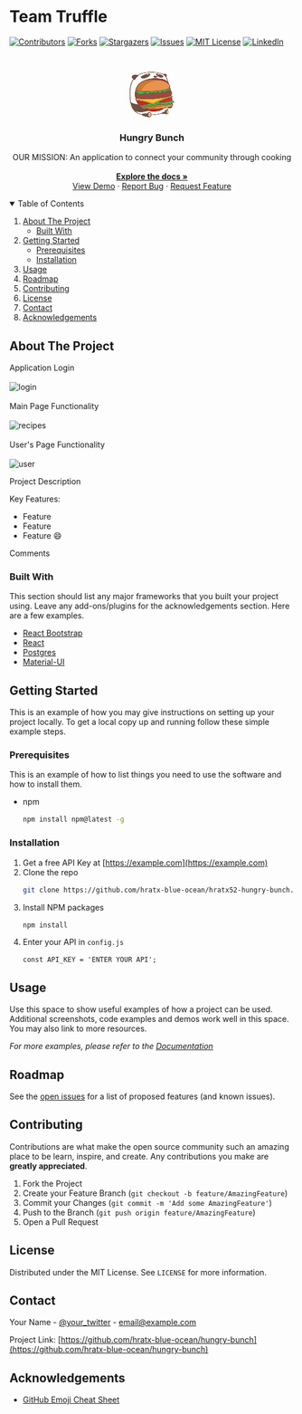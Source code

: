 # Team Truffle

[![Contributors][contributors-shield]][contributors-url]
[![Forks][forks-shield]][forks-url]
[![Stargazers][stars-shield]][stars-url]
[![Issues][issues-shield]][issues-url]
[![MIT License][license-shield]][license-url]
[![LinkedIn][linkedin-shield]][linkedin-url]

<!-- PROJECT LOGO -->
<br />
<p align="center">
  <a href="https://github.com/hratx-blue-ocean/hungry-bunch">
    <img src="front-end/src/assets/hungry.png" alt="Logo" width="80" height="80">
  </a>

  <h3 align="center">Hungry Bunch</h3>

  <p align="center">
    OUR MISSION: An application to connect your community through cooking
    <br />
    <br />
    <a href="https://github.com/hratx-blue-ocean/hungry-bunch"><strong>Explore the docs »</strong></a>
    <br />
    <a href="https://github.com/hratx-blue-ocean/hungry-bunch">View Demo</a>
    ·
    <a href="https://github.com/hratx-blue-ocean/hungry-bunch/issues">Report Bug</a>
    ·
    <a href="https://github.com/hratx-blue-ocean/hungry-bunch/issues">Request Feature</a>
  </p>
</p>

<!-- TABLE OF CONTENTS -->
<details open="open">
  <summary>Table of Contents</summary>
  <ol>
    <li>
      <a href="#about-the-project">About The Project</a>
      <ul>
        <li><a href="#built-with">Built With</a></li>
      </ul>
    </li>
    <li>
      <a href="#getting-started">Getting Started</a>
      <ul>
        <li><a href="#prerequisites">Prerequisites</a></li>
        <li><a href="#installation">Installation</a></li>
      </ul>
    </li>
    <li><a href="#usage">Usage</a></li>
    <li><a href="#roadmap">Roadmap</a></li>
    <li><a href="#contributing">Contributing</a></li>
    <li><a href="#license">License</a></li>
    <li><a href="#contact">Contact</a></li>
    <li><a href="#acknowledgements">Acknowledgements</a></li>
  </ol>
</details>

<!-- ABOUT THE PROJECT -->

## About The Project

Application Login
<br></br>
<img src="front-end/src/assets/login.gif" alt="login" width="500">
<br></br>
Main Page Functionality
<br></br>
<img src="front-end/src/assets/recipes.gif" alt="recipes" width="200" height="200">
<br></br>
User's Page Functionality
<br></br>
<img src="front-end/src/assets/user.gif" alt="user" width="200" height="200">

Project Description

Key Features:

- Feature
- Feature
- Feature :smile:

Comments

### Built With

This section should list any major frameworks that you built your project using. Leave any add-ons/plugins for the acknowledgements section. Here are a few examples.

- [React Bootstrap](https://react-bootstrap.github.io/)
- [React](https://reactjs.org/)
- [Postgres](https://www.postgresql.org/)
- [Material-UI](https://material-ui.com/)

<!-- GETTING STARTED -->

## Getting Started

This is an example of how you may give instructions on setting up your project locally.
To get a local copy up and running follow these simple example steps.

### Prerequisites

This is an example of how to list things you need to use the software and how to install them.

- npm
  ```sh
  npm install npm@latest -g
  ```

### Installation

1. Get a free API Key at [https://example.com](https://example.com)
2. Clone the repo
   ```sh
   git clone https://github.com/hratx-blue-ocean/hratx52-hungry-bunch.git
   ```
3. Install NPM packages
   ```sh
   npm install
   ```
4. Enter your API in `config.js`
   ```JS
   const API_KEY = 'ENTER YOUR API';
   ```

<!-- USAGE EXAMPLES -->

## Usage

Use this space to show useful examples of how a project can be used. Additional screenshots, code examples and demos work well in this space. You may also link to more resources.

_For more examples, please refer to the [Documentation](https://example.com)_

<!-- ROADMAP -->

## Roadmap

See the [open issues](https://github.com/hratx-blue-ocean/hungry-bunch/issues) for a list of proposed features (and known issues).

<!-- CONTRIBUTING -->

## Contributing

Contributions are what make the open source community such an amazing place to be learn, inspire, and create. Any contributions you make are **greatly appreciated**.

1. Fork the Project
2. Create your Feature Branch (`git checkout -b feature/AmazingFeature`)
3. Commit your Changes (`git commit -m 'Add some AmazingFeature'`)
4. Push to the Branch (`git push origin feature/AmazingFeature`)
5. Open a Pull Request

<!-- LICENSE -->

## License

Distributed under the MIT License. See `LICENSE` for more information.

<!-- CONTACT -->

## Contact

Your Name - [@your_twitter](https://twitter.com/your_username) - email@example.com

Project Link: [https://github.com/hratx-blue-ocean/hungry-bunch](https://github.com/hratx-blue-ocean/hungry-bunch)

<!-- ACKNOWLEDGEMENTS -->

## Acknowledgements

- [GitHub Emoji Cheat Sheet](https://www.webpagefx.com/tools/emoji-cheat-sheet)

<!-- MARKDOWN LINKS & IMAGES -->
<!-- https://www.markdownguide.org/basic-syntax/#reference-style-links -->

[contributors-shield]: https://img.shields.io/github/contributors/chaomonica/poke-catcher.svg?style=for-the-badge
[contributors-url]: https://github.com/hratx-blue-ocean/hungry-bunch/graphs/contributors
[forks-shield]: https://img.shields.io/github/forks/chaomonica/poke-catcher.svg?style=for-the-badge
[forks-url]: https://github.com/hratx-blue-ocean/hungry-bunch/network/members
[stars-shield]: https://img.shields.io/github/stars/hratx-blue-ocean/hungry-bunch.svg?style=for-the-badge
[stars-url]: https://github.com/hratx-blue-ocean/hungry-bunch/stargazers
[issues-shield]: https://img.shields.io/github/issues/hratx-blue-ocean/hungry-bunch.svg?style=for-the-badge
[issues-url]: https://github.com/hratx-blue-ocean/hungry-bunch/issues
[license-shield]: https://img.shields.io/github/license/hratx-blue-ocean/hungry-bunch.svg?style=for-the-badge
[license-url]: https://github.com/hratx-blue-ocean/hungry-bunch/blob/master/LICENSE.txt
[linkedin-shield]: https://img.shields.io/badge/-LinkedIn-black.svg?style=for-the-badge&logo=linkedin&colorB=555
[linkedin-url]: https://www.linkedin.com/school/hack-reactor/
[product-screenshot]: images/screenshot.png
